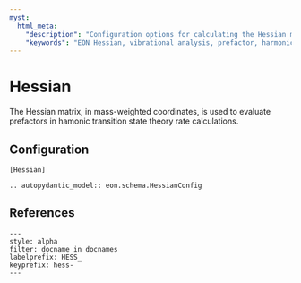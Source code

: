 ```yaml
---
myst:
  html_meta:
    "description": "Configuration options for calculating the Hessian matrix in EON, used for evaluating prefactors in harmonic transition state theory."
    "keywords": "EON Hessian, vibrational analysis, prefactor, harmonic transition state theory, hTST"
---
```


# Hessian

The Hessian matrix, in mass-weighted coordinates, is used to evaluate prefactors
in hamonic transition state theory rate calculations.

## Configuration

```{code-block} ini
[Hessian]
```

```{eval-rst}
.. autopydantic_model:: eon.schema.HessianConfig
```

## References

```{bibliography}
---
style: alpha
filter: docname in docnames
labelprefix: HESS_
keyprefix: hess-
---
```
